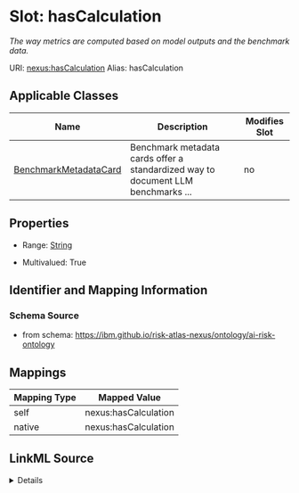 

# Slot: hasCalculation


_The way metrics are computed based on model outputs and the benchmark data._





URI: [nexus:hasCalculation](https://ibm.github.io/risk-atlas-nexus/ontology/hasCalculation)
Alias: hasCalculation

<!-- no inheritance hierarchy -->





## Applicable Classes

| Name | Description | Modifies Slot |
| --- | --- | --- |
| [BenchmarkMetadataCard](BenchmarkMetadataCard.md) | Benchmark metadata cards offer a standardized way to document LLM benchmarks ... |  no  |







## Properties

* Range: [String](String.md)

* Multivalued: True





## Identifier and Mapping Information







### Schema Source


* from schema: https://ibm.github.io/risk-atlas-nexus/ontology/ai-risk-ontology




## Mappings

| Mapping Type | Mapped Value |
| ---  | ---  |
| self | nexus:hasCalculation |
| native | nexus:hasCalculation |




## LinkML Source

<details>
```yaml
name: hasCalculation
description: The way metrics are computed based on model outputs and the benchmark
  data.
from_schema: https://ibm.github.io/risk-atlas-nexus/ontology/ai-risk-ontology
rank: 1000
alias: hasCalculation
domain_of:
- BenchmarkMetadataCard
range: string
multivalued: true

```
</details>

